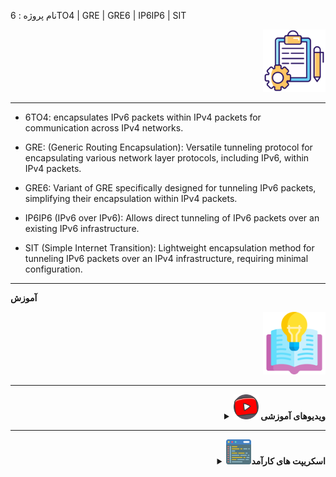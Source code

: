 
نام پروژه : 6TO4 | GRE | GRE6 | IP6IP6 | SIT

<div align="right">
    <img src="https://github.com/69learn/6to4-azumi/blob/main/assets/119934376/project-management.png" alt="Video Title" width="100">
  </a>
</div>
  </details>
</div>




-----------------------


- 6TO4: encapsulates IPv6 packets within IPv4 packets for communication across IPv4 networks.

- GRE: (Generic Routing Encapsulation): Versatile tunneling protocol for encapsulating various network layer protocols, including IPv6, within IPv4 packets.

- GRE6: Variant of GRE specifically designed for tunneling IPv6 packets, simplifying their encapsulation within IPv4 packets.

- IP6IP6 (IPv6 over IPv6): Allows direct tunneling of IPv6 packets over an existing IPv6 infrastructure.

- SIT (Simple Internet Transition): Lightweight encapsulation method for tunneling IPv6 packets over an IPv4 infrastructure, requiring minimal configuration.


 ------------------------------------------------------
  

**آموزش**
<div align="right">
    <img src="https://github.com/69learn/6to4-azumi/blob/main/assets/119934376/398f8b07-65be-472e-9821-631f7b70f783.png" alt="Video Title" width="100">
  </a>
</div>
  </details>
</div>



------------------------
 <div align="right">
  <details>
    <summary><strong><img src="https://github.com/69learn/6to4-azumi/blob/main/assets/119934376/youtube.png" width="40" alt="Image"> ویدیوهای آموزشی</strong></summary>
------------------------------------   
  
- **ویدیوی آموزشی توسط 69**
<div align="right">
  <a href="https://youtu.be/n8KxFsSbphc?si=pQt_5c_ZZpubmQc4">
    <img src="https://github.com/69learn/6to4-azumi/blob/main/assets/119934376/youtube_thumbnail_maxres.jpg" alt="Video Title" width="300">
  </a>
</div>
  </details>
</div>

------------------------
 <div align="right">
  <details>
    <summary><strong><img src="https://github.com/69learn/6to4-azumi/blob/main/assets/119934376/script.png" width="40" alt="Image">اسکریپت های کارآمد</strong></summary>
------------------------------------   

- این اسکریپت ها optional میباشد.


 
 Opiran Script
```
apt install curl -y && bash <(curl -s https://raw.githubusercontent.com/opiran-club/VPS-Optimizer/main/optimizer.sh --ipv4)
```

Hawshemi script

```
wget "https://raw.githubusercontent.com/hawshemi/Linux-Optimizer/main/linux-optimizer.sh" -O linux-optimizer.sh && chmod +x linux-optimizer.sh && bash linux-optimizer.sh
```

<div dir="rtl">&bull; اضافه کردن ایپی 6 اضافه</div>
 
  
```
bash <(curl -s -L https://raw.githubusercontent.com/opiran-club/softether/main/opiran-seth)
```
------------------------
 <div align="right">
  <details>
    <summary><strong><img src="https://github.com/69learn/6to4-azumi/blob/main/assets/119934376/script.png" width="40" alt="Image">اسکریپن من</strong></summary>
------------------------------------

- نصب یش نیاز ها
```
apt install python3 -y && sudo apt install python3-pip &&  pip install colorama && pip install netifaces && apt install curl -y
pip3 install colorama
sudo apt-get install python-pip -y  &&  apt-get install python3 -y && alias python=python3 && python -m pip install colorama && python -m pip install netifaces
```
- نسخه پایین برای سرور های دارای رم کمتر میباشد
```
bash -c "$(curl -fsSL https://raw.githubusercontent.com/69learn/6to4-azumi/refs/heads/main/lightweight.sh)"
```
- نسخه پایین برای سرور های دارای رم کمتر و externally managed
```
bash -c "$(curl -fsSL https://raw.githubusercontent.com/69learn/6to4-azumi/refs/heads/main/managed4.sh)"
```

------------------
- برای ubuntu24 و حتی سایر سیستم عامل ها میتوانید از این دستور استفاده نمایید ( پیش نیاز ها نصب شده باشد)- این نسخه برای سرور های با رم بالا است
```
bash -c "$(curl -fsSL https://raw.githubusercontent.com/69learn/6to4-azumi/refs/heads/main/ubuntu24.sh)"
```
- برای ubuntu24 و سیستم عامل های دیگر با خطای externally managed - این نسخه برای سرور های با رم بالا است
```
bash -c "$(curl -fsSL https://raw.githubusercontent.com/69learn/6to4-azumi/refs/heads/main/managed3.sh)"
```
----------------
- نسخه های پایین ممکن است برای همه قابل اجرا نباشد و برای سرور های با رم بالا است
```
apt install python3 -y && sudo apt install python3-pip &&  pip install colorama && pip install netifaces && apt install curl -y && python3 <(curl -Ls https://raw.githubusercontent.com/69learn/6to4-azumi/refs/heads/main/ipipv2.py --ipv4)
```


- اگر با دستور بالا نتوانستید اسکریپت را اجرا کنید، نخست دستور زیر را اجرا نمایید و سپس دستور اول را دوباره اجرا کنید.
- اگر باز هم colorama نصب نشد، دستور روبرو هم اجرا کنید .  pip3 install colorama

```
sudo apt-get install python-pip -y  &&  apt-get install python3 -y && alias python=python3 && python -m pip install colorama && python -m pip install netifaces
```
--------------------------------------
 <div dir="rtl">&bull;  دستور زیر برای کسانی هست که پیش نیاز ها را در سرور، نصب شده دارند</div>
 
```
python3 <(curl -Ls https://raw.githubusercontent.com/69learn/6to4-azumi/refs/heads/main/ipipv2.py --ipv4)
```
--------------------------------------
 <div dir="rtl">&bull; اگر سرور شما خطای externally-managed-environment داد از دستور زیر اقدام به اجرای اسکریپت نمایید.</div>
 
```
bash -c "$(curl -fsSL https://raw.githubusercontent.com/69learn/6to4-azumi/refs/heads/main/managed2.sh)"
```
---------------------------------------------



